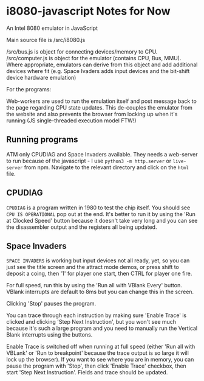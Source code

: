 # i8080-javascript Notes for Now

An Intel 8080 emulator in JavaScript

Main source file is /src/i8080.js

/src/bus.js is object for connecting devices/memory to CPU.
/src/computer.js is object for the emulator (contains CPU, Bus, MMU). Where appropriate, emulators can derive from this object and add additional devices where fit (e.g. Space Ivaders adds input devices and the bit-shift device hardware emulation)

For the programs:

Web-workers are used to run the emulation itself and post message back to the page regarding CPU state updates. This de-couples the emulator from the website and also prevents the browser from locking up when it's running (JS single-threaded execution model FTW!)

## Running programs

ATM only CPUDIAG and Space Invaders available. They needs a web-server to run because of the javascript - I use `python3 -m http.server` or `live-server` from npm. Navigate to the relevant directory and click on the `html` file.

## CPUDIAG

`CPUDIAG` is a program written in 1980 to test the chip itself. You should see `CPU IS OPERATIONAL` pop out at the end. It's better to run it by using the 'Run at Clocked Speed' button because it doesn't take very long and you can see the disassembler output and the registers all being updated.

## Space Invaders

`SPACE INVADERS` is working but input devices not all ready, yet, so you can just see the title screen and the attract mode demos, or press shift to deposit a coing, then '1' for player one start, then CTRL for player one fire. 

For full speed, run this by using the 'Run all with VBlank Every' button. VBlank interrupts are default to 8ms but you can change this in the screen.

Clicking 'Stop' pauses the program.

You can trace through each instruction by making sure 'Enable Trace' is clicked and clicking 'Step Next Instruction', but you won't see much because it's such a large program and you need to manually run the Vertical Blank interrupts using the buttons.

Enable Trace is switched off when running at full speed (either 'Run all with VBLank' or 'Run to breakpoint' because the trace output is so large it will lock up the browser). If you want to see where you are in memory, you can pause the program with 'Stop', then click 'Enable Trace' checkbox, then start 'Step Next Instruction'. Fields and trace should be updated.


